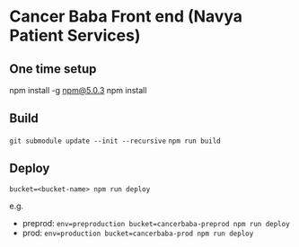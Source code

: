 # Cancer Baba Front end (Navya Patient Services)

## One time setup
npm install -g npm@5.0.3
npm install

## Build
`git submodule update --init --recursive`
`npm run build`

## Deploy
```bucket=<bucket-name> npm run deploy```

e.g.
* preprod: ```env=preproduction bucket=cancerbaba-preprod npm run deploy```
* prod: ```env=production bucket=cancerbaba-prod npm run deploy```
